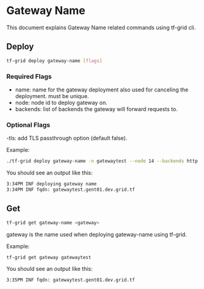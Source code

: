 # Gateway Name

This document explains Gateway Name related commands using tf-grid cli.

## Deploy

```bash
tf-grid deploy gateway-name [flags]
```

### Required Flags

- name: name for the gateway deployment also used for canceling the deployment. must be unique.
- node: node id to deploy gateway on.
- backends: list of backends the gateway will forward requests to.

### Optional Flags

-tls: add TLS passthrough option (default false).

Example:

```bash
./tf-grid deploy gateway-name -n gatewaytest --node 14 --backends http://93.184.216.34:80
```

You should see an output like this:

```bash
3:34PM INF deploying gateway name
3:34PM INF fqdn: gatewaytest.gent01.dev.grid.tf
```

## Get

```bash
tf-grid get gateway-name <gateway>
```

gateway is the name used when deploying gateway-name using tf-grid.

Example:

```bash
tf-grid get gateway gatewaytest
```

You should see an output like this:

```bash
3:35PM INF fqdn: gatewaytest.gent01.dev.grid.tf
```
